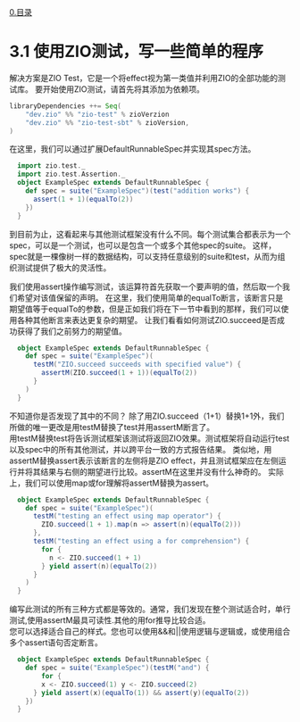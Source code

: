 [0.目录](../0.目录.md)
# 3.1 使用ZIO测试，写一些简单的程序

解决方案是ZIO Test，它是一个将effect视为第一类值并利用ZIO的全部功能的测试库。
要开始使用ZIO测试，请首先将其添加为依赖项。

```scala
libraryDependencies ++= Seq(
    "dev.zio" %% "zio-test" % zioVerzion 
    "dev.zio" %% "zio-test-sbt" % zioVersion,
)
```

在这里，我们可以通过扩展DefaultRunnableSpec并实现其spec方法。
```scala
  import zio.test._
  import zio.test.Assertion._
  object ExampleSpec extends DefaultRunnableSpec {
    def spec = suite("ExampleSpec")(test("addition works") {
      assert(1 + 1)(equalTo(2))
    })
  }
```

到目前为止，这看起来与其他测试框架没有什么不同。每个测试集合都表示为一个spec，可以是一个测试，也可以是包含一个或多个其他spec的suite。
这样，spec就是一棵像树一样的数据结构，可以支持任意级别的suite和test，从而为组织测试提供了极大的灵活性。

我们使用assert操作编写测试，该运算符首先获取一个要声明的值，然后取一个我们希望对该值保留的声明。
在这里，我们使用简单的equalTo断言，该断言只是期望值等于equalTo的参数，但是正如我们将在下一节中看到的那样，我们可以使用各种其他断言来表达更复杂的期望。
让我们看看如何测试ZIO.succeed是否成功获得了我们之前努力的期望值。

```scala
  object ExampleSpec extends DefaultRunnableSpec {
    def spec = suite("ExampleSpec")(
      testM("ZIO.succeed succeeds with specified value") {
        assertM(ZIO.succeed(1 + 1))(equalTo(2))
      }
    )
  }
```

不知道你是否发现了其中的不同？
除了用ZIO.succeed（1+1）替换1+1外，我们所做的唯一更改是用testM替换了test并用assertM断言了。  
用testM替换test将告诉测试框架该测试将返回ZIO效果。测试框架将自动运行test以及spec中的所有其他测试，并以跨平台一致的方式报告结果。
类似地，用assertM替换assert表示该断言的左侧将是ZIO
effect，并且测试框架应在左侧运行并将其结果与右侧的期望进行比较。assertM在这里并没有什么神奇的。
实际上，我们可以使用map或for理解将assertM替换为assert。

```scala
  object ExampleSpec extends DefaultRunnableSpec {
    def spec = suite("ExampleSpec")(
      testM("testing an effect using map operator") {
        ZIO.succeed(1 + 1).map(n => assert(n)(equalTo(2)))
      },
      testM("testing an effect using a for comprehension") {
        for {
          n <- ZIO.succeed(1 + 1)
        } yield assert(n)(equalTo(2))
      }
    )
  }
```

编写此测试的所有三种方式都是等效的。通常，我们发现在整个测试适合时，单行测试,使用assertM最具可读性.其他的用for推导比较合适。  
您可以选择适合自己的样式。您也可以使用&&和||使用逻辑与逻辑或，或使用组合多个assert语句否定断言。
```scala
  object ExampleSpec extends DefaultRunnableSpec {
    def spec = suite("ExampleSpec")(testM("and") {
        for {
        x <- ZIO.succeed(1) y <- ZIO.succeed(2)
      } yield assert(x)(equalTo(1)) && assert(y)(equalTo(2))
    })
  }
```
